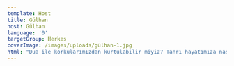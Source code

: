 ```yaml
---
template: Host
title: Gülhan
host: Gülhan
language: '0'
targetGroup: Herkes
coverImage: /images/uploads/gülhan-1.jpg
html: "Dua ile korkularımızdan kurtulabilir miyiz? Tanrı hayatımıza nasıl\r müdahale eder? Sözlerimizin gücü var mı? Psikolojik rahatsızlıkların\r sebepleri neler? Gülhan ile umut ışığı yalnız Kanal Hayat\r ekranlarında sizlerle. Bizi izlemekten ve Mesihi takip etmekten\r vazgeçmeyin."
---
```



